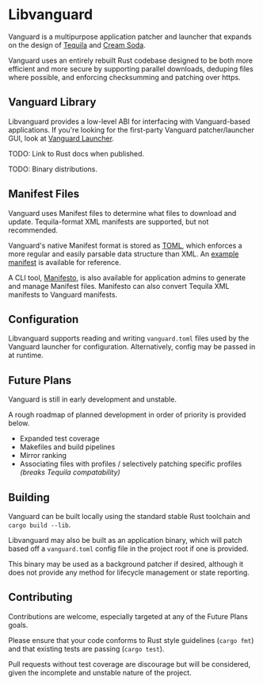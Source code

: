 # Libvanguard

Vanguard is a multipurpose application patcher and launcher that expands on the design of [Tequila](https://github.com/leandrotlz/Tequila) and [Cream Soda](https://github.com/thunderspynetwork/creamsoda).

Vanguard uses an entirely rebuilt Rust codebase designed to be both more efficient and more secure by supporting parallel downloads, deduping files where possible, and enforcing checksumming and patching over https.

## Vanguard Library

Libvanguard provides a low-level ABI for interfacing with Vanguard-based applications. If you're looking for the first-party Vanguard patcher/launcher GUI, look at [Vanguard Launcher](https://github.com/vanguarddev/vanguard-launcher).

TODO: Link to Rust docs when published.

TODO: Binary distributions.

## Manifest Files

Vanguard uses Manifest files to determine what files to download and update. Tequila-format XML manifests are supported, but not recommended.

Vanguard's native Manifest format is stored as [TOML](https://github.com/toml-lang/toml), which enforces a more regular and easily parsable data structure than XML. An [example manifest](https://github.com/vanguarddev/vanguard-patcher/blob/master/examples/Manifest.toml) is available for reference.

A CLI tool, [Manifesto](https://github.com/vanguarddev/vanguard-manifesto), is also available for application admins to generate and manage Manifest files. Manifesto can also convert Tequila XML manifests to Vanguard manifests.

## Configuration

Libvanguard supports reading and writing `vanguard.toml` files used by the Vanguard launcher for configuration. Alternatively, config may be passed in at runtime.

## Future Plans

Vanguard is still in early development and unstable.

A rough roadmap of planned development in order of priority is provided below.

* Expanded test coverage
* Makefiles and build pipelines
* Mirror ranking
* Associating files with profiles / selectively patching specific profiles *(breaks Tequila compatability)*

## Building

Vanguard can be built locally using the standard stable Rust toolchain and `cargo build --lib`.

Libvanguard may also be built as an application binary, which will patch based off a `vanguard.toml` config file in the project root if one is provided.

This binary may be used as a background patcher if desired, although it does not provide any method for lifecycle management or state reporting.

## Contributing

Contributions are welcome, especially targeted at any of the Future Plans goals.

Please ensure that your code conforms to Rust style guidelines (`cargo fmt`) and that existing tests are passing (`cargo test`).

Pull requests without test coverage are discourage but will be considered, given the incomplete and unstable nature of the project.